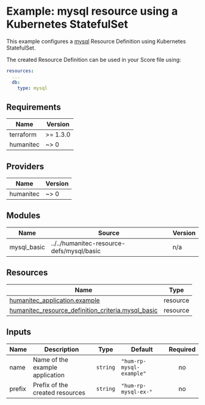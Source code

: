 # Example: mysql resource using a Kubernetes StatefulSet

This example configures a [mysql](https://developer.humanitec.com/platform-orchestrator/reference/resource-types/#mysql) Resource Definition using Kubernetes StatefulSet.

The created Resource Definition can be used in your Score file using:

```yaml
resources:
  ...
  db:
    type: mysql
```

<!-- BEGIN_TF_DOCS -->
## Requirements

| Name | Version |
|------|---------|
| terraform | >= 1.3.0 |
| humanitec | ~> 0 |

## Providers

| Name | Version |
|------|---------|
| humanitec | ~> 0 |

## Modules

| Name | Source | Version |
|------|--------|---------|
| mysql\_basic | ../../humanitec-resource-defs/mysql/basic | n/a |

## Resources

| Name | Type |
|------|------|
| [humanitec_application.example](https://registry.terraform.io/providers/humanitec/humanitec/latest/docs/resources/application) | resource |
| [humanitec_resource_definition_criteria.mysql_basic](https://registry.terraform.io/providers/humanitec/humanitec/latest/docs/resources/resource_definition_criteria) | resource |

## Inputs

| Name | Description | Type | Default | Required |
|------|-------------|------|---------|:--------:|
| name | Name of the example application | `string` | `"hum-rp-mysql-example"` | no |
| prefix | Prefix of the created resources | `string` | `"hum-rp-mysql-ex-"` | no |
<!-- END_TF_DOCS -->